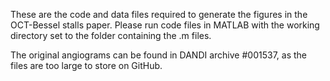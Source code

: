 These are the code and data files required to generate the figures in the OCT-Bessel stalls paper.
Please run code files in MATLAB with the working directory set to the folder containing the .m files.

The original angiograms can be found in DANDI archive #001537, as the files are too large to store on GitHub.
